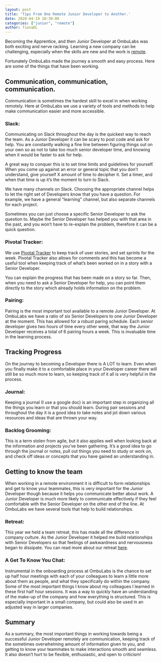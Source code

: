 ```yaml
---
layout: post
title: 'Tips From One Remote Junior Developer to Another.'
date: 2020-04-19 10:30:00
categories: ["junior", "remote"]
author: fionaDL
---
```


Becoming the Apprentice, and then Junior Developer at OmbuLabs was both exciting and nerve racking. Learning a new company can be challenging, especially when the skills are new and the work is [remote](https://www.ombulabs.com/blog/tags/remote).

Fortunately OmbuLabs made the journey a smooth and easy process. Here are some of the things that have been working.
<!--more-->
## Communication, communication, communication.

Communication is sometimes the hardest skill to excel in when working remotely. Here at OmbuLabs we use a variety of tools and methods to help make communication easier and more accessible.

### Slack:
Communicating on Slack throughout the day is the quickest way to reach the team. As a Junior Developer it can be scary to post code and ask for help. You are constantly walking a fine line between figuring things out on your own so as not to take too much senior developer time, and knowing when it would be faster to ask for help.

A great way to conquer this is to set time limits and guidelines for yourself. When you come up against an error or general topic that you don’t understand, give yourself X amount of time to decipher it. Set a timer, and when that time is up it’s the moment to turn to Slack.

We have many channels on Slack. Choosing the appropriate channel helps to let the right set of Developers know that you have a question. For example, we have a general “learning” channel, but also separate channels for each project.

Sometimes you can just choose a specific Senior Developer to ask the question to. Maybe the Senior Developer has helped you with that area in the past, and you won’t have to re-explain the problem, therefore it can be a quick question.

### Pivotal Tracker:
We use [Pivotal Tracker]( https://www.ombulabs.com/blog/agile/pivotal-tracker/how-we-use-pivotal-tracker-at-ombu-labs.html) to keep track of user stories, and set sprints for the week. Pivotal Tracker also allows for comments and this has become a useful tool when keeping track of what’s been worked on in a story with a Senior Developer.

You can explain the progress that has been made on a story so far. Then, when you  need to ask a Senior Developer for help, you can point them directly to the story which already holds information on the problem.

### Pairing:
Pairing is the most important tool available to a remote Junior Developer. At OmbuLabs we have a ratio of six Senior Developers to one Junior Developer at the moment. This has allowed for a robust paring schedule. Each senior developer gives two hours of time every other week, that way the Junior Developer receives a total of 6 pairing hours a week. This is invaluable time in the learning process.

## Tracking Progress

On the journey to becoming a Developer there is A LOT to learn. Even when you finally make it to a comfortable place in your Developer career there will still be so much more to learn, so keeping track of it all is very helpful in the process.

### Journal:
Keeping a journal (I use a google doc) is an important step in organizing all the things you learn or that you should learn. During pair sessions and throughout the day it is a good idea to take notes and jot down various resources and ideas that are thrown your way.

### Backlog Grooming:
This is a term stolen from agile, but it also applies well when looking back at the information and projects you’ve been gathering. It’s a good idea to go through the journal or notes, pull out things you need to study or work on, and check off ideas or concepts that you have gained an understanding in.

## Getting to know the team

When working in a remote environment it is difficult to form relationships and get to know your teammates, this is very important for the Junior Developer though because it helps you communicate better about work. A Junior Developer is much more likely to communicate effectively if they feel comfortable with the Senior Developer on the other end of the line. At OmbuLabs we have several tools that help to build relationships.

### Retreat:
This year we held a team retreat, this has made all the difference in company culture. As the Junior Developer it helped me build relationships with Senior Developers so that feelings of awkwardness and nervousness began to dissipate. You can read more about our retreat [here](https://www.ombulabs.com/blog/agile/remote/team-retreat-for-remote-companies.html).

### A Get To Know You Chat:
Instrumental in the onboarding process at OmbuLabs is the chance to set up half hour meetings with each of your colleagues to learn a little more about them as people, and what they specifically do within the company.
Some of the most important things I know about my colleagues I learned in these first half hour sessions. It was a way to quickly have an understanding of the make-up of the company and how everything is structured. This is especially important in a small company, but could also be used in an adjusted way in larger companies.

## Summary

As a summary, the most important things in working towards being a successful Junior Developer remotely are communication, keeping track of the sometimes overwhelming amount of information given to you, and getting to know your teammates to make interactions smooth and seamless. It also doesn’t hurt to be flexible, enthusiastic, and open to criticism!
